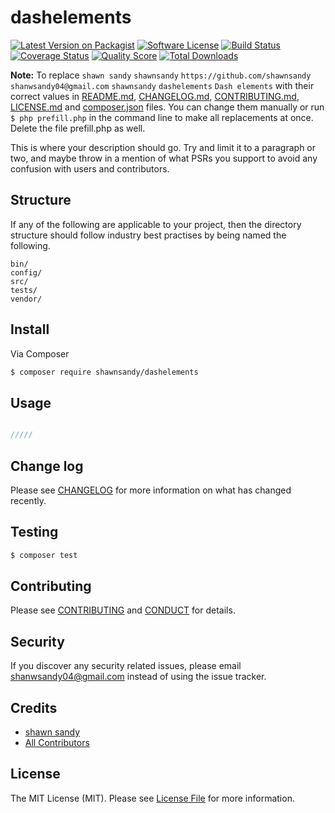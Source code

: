 # dashelements

[![Latest Version on Packagist][ico-version]][link-packagist]
[![Software License][ico-license]](LICENSE.md)
[![Build Status][ico-travis]][link-travis]
[![Coverage Status][ico-scrutinizer]][link-scrutinizer]
[![Quality Score][ico-code-quality]][link-code-quality]
[![Total Downloads][ico-downloads]][link-downloads]

**Note:** To replace ```shawn sandy``` ```shawnsandy``` ```https://github.com/shawnsandy``` ```shanwsandy04@gmail.com``` ```shawnsandy``` ```dashelements``` ```Dash elements``` with their correct values in [README.md](README.md), [CHANGELOG.md](CHANGELOG.md), [CONTRIBUTING.md](CONTRIBUTING.md), [LICENSE.md](LICENSE.md) and [composer.json](composer.json) files. You can change them manually or run `$ php prefill.php` in the command line to make all replacements at once. Delete the file prefill.php as well.

This is where your description should go. Try and limit it to a paragraph or two, and maybe throw in a mention of what
PSRs you support to avoid any confusion with users and contributors.

## Structure

If any of the following are applicable to your project, then the directory structure should follow industry best practises by being named the following.

```
bin/        
config/
src/
tests/
vendor/
```


## Install

Via Composer

``` bash
$ composer require shawnsandy/dashelements
```

## Usage

``` php

/////

```

## Change log

Please see [CHANGELOG](CHANGELOG.md) for more information on what has changed recently.

## Testing

``` bash
$ composer test
```

## Contributing

Please see [CONTRIBUTING](CONTRIBUTING.md) and [CONDUCT](CONDUCT.md) for details.

## Security

If you discover any security related issues, please email shanwsandy04@gmail.com instead of using the issue tracker.

## Credits

- [shawn sandy][link-author]
- [All Contributors][link-contributors]

## License

The MIT License (MIT). Please see [License File](LICENSE.md) for more information.

[ico-version]: https://img.shields.io/packagist/v/shawnsandy/dashelements.svg?style=flat-square
[ico-license]: https://img.shields.io/badge/license-MIT-brightgreen.svg?style=flat-square
[ico-travis]: https://img.shields.io/travis/shawnsandy/dashelements/master.svg?style=flat-square
[ico-scrutinizer]: https://img.shields.io/scrutinizer/coverage/g/shawnsandy/dashelements.svg?style=flat-square
[ico-code-quality]: https://img.shields.io/scrutinizer/g/shawnsandy/dashelements.svg?style=flat-square
[ico-downloads]: https://img.shields.io/packagist/dt/shawnsandy/dashelements.svg?style=flat-square

[link-packagist]: https://packagist.org/packages/shawnsandy/dashelements
[link-travis]: https://travis-ci.org/shawnsandy/dashelements
[link-scrutinizer]: https://scrutinizer-ci.com/g/shawnsandy/dashelements/code-structure
[link-code-quality]: https://scrutinizer-ci.com/g/shawnsandy/dashelements
[link-downloads]: https://packagist.org/packages/shawnsandy/dashelements
[link-author]: https://github.com/shawnsandy
[link-contributors]: ../../contributors
